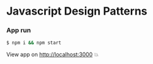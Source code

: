 # Javascript Design Patterns

### App run 

```bash
$ npm i && npm start
```
View app on [http://localhost:3000](http://localhost:3000) :boom:
